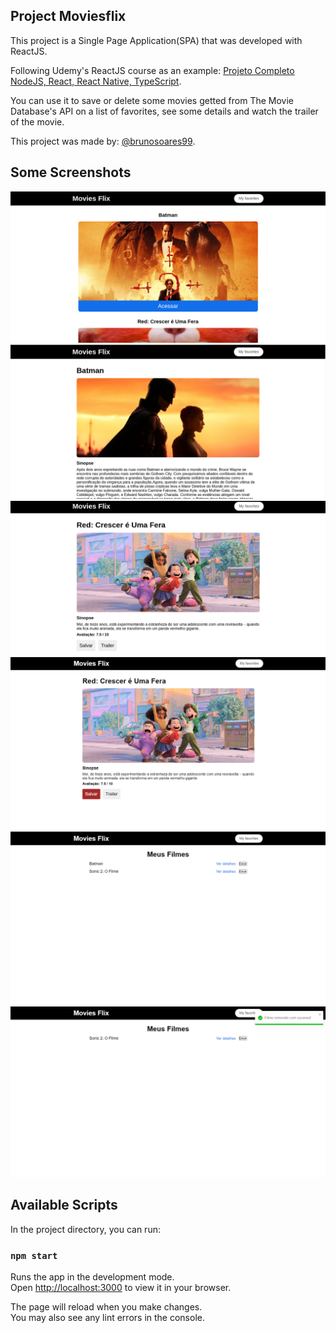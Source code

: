 ## Project Moviesflix

This project is a Single Page Application(SPA) that was developed with ReactJS.

Following Udemy's ReactJS course as an example: [Projeto Completo NodeJS, React, React Native, TypeScript](https://www.udemy.com/course/dev-fullstack/learn/lecture/31683190?start=0#overview).

You can use it to save or delete some movies getted from The Movie Database's API on a list of favorites, see some details and watch the trailer of the movie.

This project was made by: [@brunosoares99](https://github.com/brunosoares99).

## Some Screenshots

![Screenshot 1](https://github.com/brunosoares99/moviesflix/blob/main/screenshots/screen1.png)
![Screenshot 2](https://github.com/brunosoares99/moviesflix/blob/main/screenshots/screen2.png)
![Screenshot 3](https://github.com/brunosoares99/moviesflix/blob/main/screenshots/screen3.png)
![Screenshot 4](https://github.com/brunosoares99/moviesflix/blob/main/screenshots/screen4.png)
![Screenshot 5](https://github.com/brunosoares99/moviesflix/blob/main/screenshots/screen5.png)
![Screenshot 6](https://github.com/brunosoares99/moviesflix/blob/main/screenshots/screen6.png)



## Available Scripts

In the project directory, you can run:

### `npm start`

Runs the app in the development mode.\
Open [http://localhost:3000](http://localhost:3000) to view it in your browser.

The page will reload when you make changes.\
You may also see any lint errors in the console.
